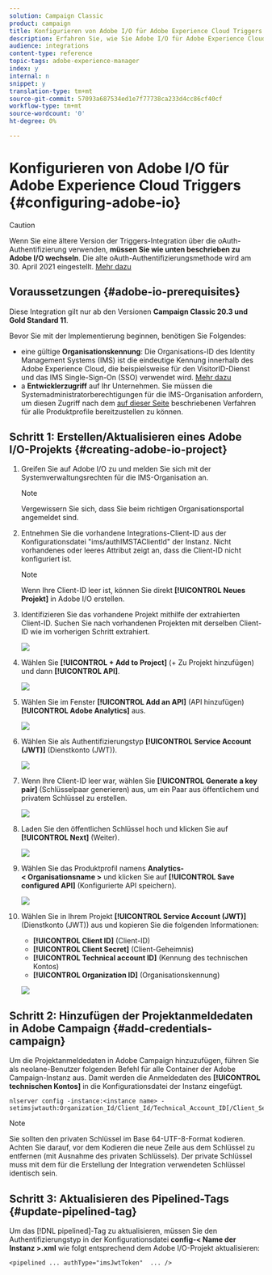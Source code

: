 ```yaml
---
solution: Campaign Classic
product: campaign
title: Konfigurieren von Adobe I/O für Adobe Experience Cloud Triggers
description: Erfahren Sie, wie Sie Adobe I/O für Adobe Experience Cloud Triggers konfigurieren.
audience: integrations
content-type: reference
topic-tags: adobe-experience-manager
index: y
internal: n
snippet: y
translation-type: tm+mt
source-git-commit: 57093a687534ed1e7f77738ca233d4cc86cf40cf
workflow-type: tm+mt
source-wordcount: '0'
ht-degree: 0%

---
```



# Konfigurieren von Adobe I/O für Adobe Experience Cloud Triggers {#configuring-adobe-io}

>[!CAUTION]
>
>Wenn Sie eine ältere Version der Triggers-Integration über die oAuth-Authentifizierung verwenden, **müssen Sie wie unten beschrieben zu Adobe I/O wechseln**. Die alte oAuth-Authentifizierungsmethode wird am 30. April 2021 eingestellt. [Mehr dazu](https://experienceleaguecommunities.adobe.com/t5/adobe-analytics-discussions/adobe-analytics-legacy-api-end-of-life-notice/td-p/385411)

## Voraussetzungen {#adobe-io-prerequisites}

Diese Integration gilt nur ab den Versionen **Campaign Classic 20.3 und Gold Standard 11**.

Bevor Sie mit der Implementierung beginnen, benötigen Sie Folgendes:

* eine gültige **Organisationskennung**: Die Organisations-ID des Identity Management Systems (IMS) ist die eindeutige Kennung innerhalb des Adobe Experience Cloud, die beispielsweise für den VisitorID-Dienst und das IMS Single-Sign-On (SSO) verwendet wird. [Mehr dazu](https://experienceleague.adobe.com/docs/core-services/interface/manage-users-and-products/organizations.html)
* a **Entwicklerzugriff** auf Ihr Unternehmen.  Sie müssen die Systemadministratorberechtigungen für die IMS-Organisation anfordern, um diesen Zugriff nach dem [auf dieser Seite](https://helpx.adobe.com/enterprise/admin-guide.html/enterprise/using/manage-developers.ug.html) beschriebenen Verfahren für alle Produktprofile bereitzustellen zu können.
>
## Schritt 1: Erstellen/Aktualisieren eines Adobe I/O-Projekts {#creating-adobe-io-project}

1. Greifen Sie auf Adobe I/O zu und melden Sie sich mit der Systemverwaltungsrechten für die IMS-Organisation an.

   >[!NOTE]
   >
   > Vergewissern Sie sich, dass Sie beim richtigen Organisationsportal angemeldet sind.

1. Entnehmen Sie die vorhandene Integrations-Client-ID aus der Konfigurationsdatei &quot;ims/authIMSTAClientId&quot; der Instanz. Nicht vorhandenes oder leeres Attribut zeigt an, dass die Client-ID nicht konfiguriert ist.

   >[!NOTE]
   >
   >Wenn Ihre Client-ID leer ist, können Sie direkt **[!UICONTROL Neues Projekt]** in Adobe I/O erstellen.

1. Identifizieren Sie das vorhandene Projekt mithilfe der extrahierten Client-ID. Suchen Sie nach vorhandenen Projekten mit derselben Client-ID wie im vorherigen Schritt extrahiert.

   ![](assets/do-not-localize/adobe_io_8.png)

1. Wählen Sie **[!UICONTROL + Add to Project]** (+ Zu Projekt hinzufügen) und dann **[!UICONTROL API]**.

   ![](assets/do-not-localize/adobe_io_1.png)

1. Wählen Sie im Fenster **[!UICONTROL Add an API]** (API hinzufügen) **[!UICONTROL Adobe Analytics]** aus.

   ![](assets/do-not-localize/adobe_io_2.png)

1. Wählen Sie als Authentifizierungstyp **[!UICONTROL Service Account (JWT)]** (Dienstkonto (JWT)).

   ![](assets/do-not-localize/adobe_io_3.png)

1. Wenn Ihre Client-ID leer war, wählen Sie **[!UICONTROL Generate a key pair]** (Schlüsselpaar generieren) aus, um ein Paar aus öffentlichem und privatem Schlüssel zu erstellen.

   ![](assets/do-not-localize/adobe_io_4.png)

1. Laden Sie den öffentlichen Schlüssel hoch und klicken Sie auf **[!UICONTROL Next]** (Weiter).

   ![](assets/do-not-localize/adobe_io_5.png)

1. Wählen Sie das Produktprofil namens **Analytics-&lt; Organisationsname >** und klicken Sie auf **[!UICONTROL Save configured API]** (Konfigurierte API speichern).

   ![](assets/do-not-localize/adobe_io_6.png)

1. Wählen Sie in Ihrem Projekt **[!UICONTROL Service Account (JWT)]** (Dienstkonto (JWT)) aus und kopieren Sie die folgenden Informationen:
   * **[!UICONTROL Client ID]** (Client-ID)
   * **[!UICONTROL Client Secret]** (Client-Geheimnis)
   * **[!UICONTROL Technical account ID]** (Kennung des technischen Kontos)
   * **[!UICONTROL Organization ID]** (Organisationskennung)

   ![](assets/do-not-localize/adobe_io_7.png)

## Schritt 2: Hinzufügen der Projektanmeldedaten in Adobe Campaign {#add-credentials-campaign}

Um die Projektanmeldedaten in Adobe Campaign hinzuzufügen, führen Sie als neolane-Benutzer folgenden Befehl für alle Container der Adobe Campaign-Instanz aus. Damit werden die Anmeldedaten des **[!UICONTROL technischen Kontos]** in die Konfigurationsdatei der Instanz eingefügt.

```
nlserver config -instance:<instance name> -setimsjwtauth:Organization_Id/Client_Id/Technical_Account_ID[/Client_Secret[/Base64_encoded_Private_Key]]
```

>[!NOTE]
>
>Sie sollten den privaten Schlüssel im Base 64-UTF-8-Format kodieren. Achten Sie darauf, vor dem Kodieren die neue Zeile aus dem Schlüssel zu entfernen (mit Ausnahme des privaten Schlüssels). Der private Schlüssel muss mit dem für die Erstellung der Integration verwendeten Schlüssel identisch sein.

## Schritt 3: Aktualisieren des Pipelined-Tags {#update-pipelined-tag}

Um das [!DNL pipelined]-Tag zu aktualisieren, müssen Sie den Authentifizierungstyp in der Konfigurationsdatei **config-&lt; Name der Instanz >.xml** wie folgt entsprechend dem Adobe I/O-Projekt aktualisieren:

```
<pipelined ... authType="imsJwtToken"  ... />
```
